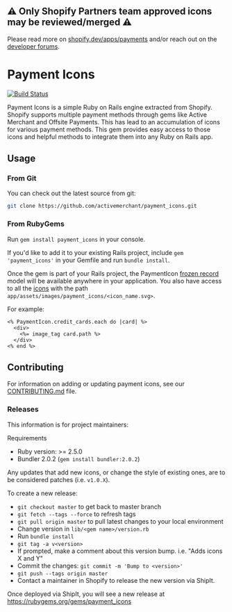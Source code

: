 ## ⚠️ Only Shopify Partners team approved icons may be reviewed/merged ⚠️
Please read more on [shopify.dev/apps/payments](https://shopify.dev/apps/payments) and/or reach out on the [developer forums](https://community.shopify.com/c/App-Partner-Platform/ct-p/appdev).

# Payment Icons

[![Build Status](https://github.com/activemerchant/payment_icons/workflows/CI/badge.svg?branch=master)](https://github.com/activemerchant/payment_icons/actions?query=workflow%3ACI)

Payment Icons is a simple Ruby on Rails engine extracted from Shopify. Shopify supports multiple payment methods through gems like Active Merchant and Offsite Payments. This has lead to an accumulation of icons for various payment methods. This gem provides easy access to those icons and helpful methods to integrate them into any Ruby on Rails app.

## Usage

### From Git
You can check out the latest source from git:

```sh
git clone https://github.com/activemerchant/payment_icons.git
```

### From RubyGems

Run `gem install payment_icons` in your console.

If you'd like to add it to your existing Rails project, include `gem 'payment_icons'` in your Gemfile and run `bundle install`.

Once the gem is part of your Rails project, the PaymentIcon [frozen record](https://github.com/byroot/frozen_record) model will be available anywhere in your application. You also have access to all the [icons](https://github.com/activemerchant/payment_icons/tree/master/app/assets/images/payment_icons) with the path `app/assets/images/payment_icons/<icon_name.svg>`.

For example:

```erb
<% PaymentIcon.credit_cards.each do |card| %>
  <div>
    <%= image_tag card.path %>
  </div>
<% end %>
```
## Contributing

For information on adding or updating payment icons, see our [CONTRIBUTING.md](https://github.com/activemerchant/payment_icons/blob/master/CONTRIBUTING.md) file.

### Releases

This information is for project maintainers:

Requirements
- Ruby version: >= 2.5.0
- Bundler 2.0.2 (`gem install bundler:2.0.2`)

Any updates that add new icons, or change the style of existing ones, are to be considered patches (i.e. `v1.0.X`).

To create a new release:
- `git checkout master` to get back to master branch
- `git fetch --tags --force` to refresh tags
- `git pull origin master` to pull latest changes to your local environment
- Change version in `lib/<gem name>/version.rb`
- Run `bundle install`
- `git tag -a v<version>`
- If prompted, make a comment about this version bump. i.e. "Adds icons X and Y"
- Commit the changes: `git commit -m 'Bump to <version>'`
- `git push --tags origin master`
- Contact a maintainer in Shopify to release the new version via ShipIt.

Once deployed via ShipIt, you will see a new release at https://rubygems.org/gems/payment_icons
